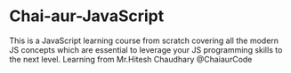 # Chai-aur-JavaScript
This is a JavaScript learning course from scratch covering all the modern JS concepts which are essential to leverage your JS programming skills to the next level. Learning from Mr.Hitesh Chaudhary @ChaiaurCode
